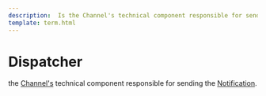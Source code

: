 ```yaml
---
description:  Is the Channel's technical component responsible for sending the Notification.
template: term.html
---
```

# Dispatcher

the [Channel's](channel) technical component responsible for sending the [Notification](notification). 
